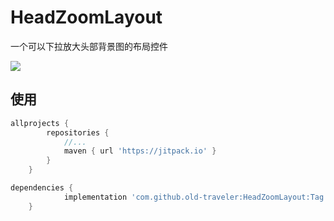 # HeadZoomLayout
一个可以下拉放大头部背景图的布局控件

[![](https://jitpack.io/v/old-traveler/HeadZoomLayout.svg)](https://jitpack.io/#old-traveler/HeadZoomLayout)

## 使用


```groovy
allprojects {
		repositories {
			//...
			maven { url 'https://jitpack.io' }
		}
	}
```

```groovy
dependencies {
	        implementation 'com.github.old-traveler:HeadZoomLayout:Tag'
	}
```

